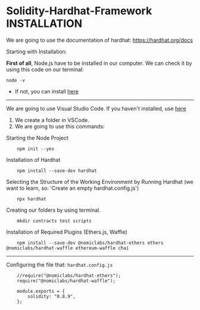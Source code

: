 # Solidity-Hardhat-Framework INSTALLATION

We are going to use the documentation of hardhat: https://hardhat.org/docs

Starting with Installation:

**First of all**, Node.js have to be installed in our computer. We can check it by using this code on our terminal: 
```
node -v
```

* If not, you can install [here](https://nodejs.org/en/download/)
---
We are going to use Visual Studio Code. If you haven't installed, use [here](https://code.visualstudio.com/download)

1. We create a folder in VSCode.
2. We are going to use this commands:

Starting the Node Project
```
    npm init --yes
```
Installation of Hardhat
```
    npm install --save-dev hardhat
```
Selecting the Structure of the Working Environment by Running Hardhat (we want to learn, so: 'Create an empty hardhat.config.js')
```
    npx hardhat
```

Creating our folders by using terminal.
```
    mkdir contracts test scripts
```

Installation of Required Plugins (Ethers.js, Waffle)
```
    npm install --save-dev @nomiclabs/hardhat-ethers ethers @nomiclabs/hardhat-waffle ethereum-waffle chai
```
---

Configuring the file that: `hardhat.config.js`
```
    //require("@nomiclabs/hardhat-ethers");
    require("@nomiclabs/hardhat-waffle");

    module.exports = {
        solidity: "0.8.9",
    };
```
